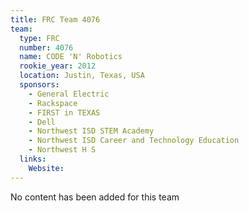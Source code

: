 ```yaml
---
title: FRC Team 4076
team:
  type: FRC
  number: 4076
  name: CODE 'N' Robotics
  rookie_year: 2012
  location: Justin, Texas, USA
  sponsors:
    - General Electric
    - Rackspace
    - FIRST in TEXAS
    - Dell
    - Northwest ISD STEM Academy
    - Northwest ISD Career and Technology Education
    - Northwest H S
  links:
    Website: 
---
```

No content has been added for this team